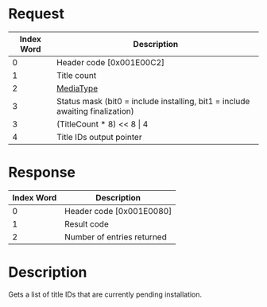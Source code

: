 # Request

| Index Word | Description                                                                   |
|------------|-------------------------------------------------------------------------------|
| 0          | Header code \[0x001E00C2\]                                                    |
| 1          | Title count                                                                   |
| 2          | [MediaType](Filesystem_services#MediaType "wikilink")                         |
| 3          | Status mask (bit0 = include installing, bit1 = include awaiting finalization) |
| 3          | (TitleCount \* 8) \<\< 8 \| 4                                                 |
| 4          | Title IDs output pointer                                                      |

# Response

| Index Word | Description                |
|------------|----------------------------|
| 0          | Header code \[0x001E0080\] |
| 1          | Result code                |
| 2          | Number of entries returned |

# Description

Gets a list of title IDs that are currently pending installation.